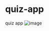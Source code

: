 # quiz-app
quiz app
![image](https://user-images.githubusercontent.com/110614481/190242272-745f8bc6-8b72-44b2-b321-20f00ab01baa.png)
